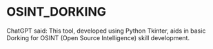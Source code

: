 # OSINT_DORKING
ChatGPT said:  This tool, developed using Python Tkinter, aids in basic Dorking for OSINT (Open Source Intelligence) skill development.
